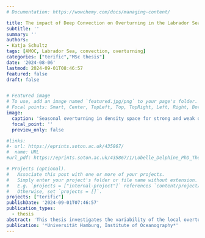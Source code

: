 ```yaml
---
# Documentation: https://wowchemy.com/docs/managing-content/

title: The impact of Deep Convection on Overturning in the Labrador Sea
subtitle: ''
summary: ''
authors:
- Katja Schultz
tags: [AMOC, Labrador Sea, convection, overturning]
categories: ["terific","MSc thesis"]
date: '2024-08-06'
lastmod: 2024-09-01T08:46:57
featured: false
draft: false


# Featured image
# To use, add an image named `featured.jpg/png` to your page's folder.
# Focal points: Smart, Center, TopLeft, Top, TopRight, Left, Right, BottomLeft, Bottom, BottomRight.
image:
  caption: 'Seasonal overturning in density space for strong and weak deep convection (DC) composites (solid lines) and both decades separately (dashed lines).'
  focal_point: ''
  preview_only: false

#links:
#- url: https://eprints.soton.ac.uk/435867/
#  name: URL
#url_pdf: https://eprints.soton.ac.uk/435867/1/Lobelle_Delphine_PhD_Thesis.pdf

# Projects (optional).
#   Associate this post with one or more of your projects.
#   Simply enter your project's folder or file name without extension.
#   E.g. `projects = ["internal-project"]` references `content/project/deep-learning/index.md`.
#   Otherwise, set `projects = []`.
projects: ["terific"]
publishDate: '2024-09-01T07:46:57'
publication_types: 
  - thesis
abstract: 'This thesis investigates the variability of the local overturning circulation in the Labrador Sea over the past two decades, focusing on the influence of deep convection. Deep convection plays a crucial role in the ocean by facilitating the formation of Labrador Sea Water, significantly contributing to deep ocean ventilation and potentially impacting the meridional overturning circulation both locally and across the Atlantic. Utilizing Argo float data and optimal interpolation, I construct seasonal and decadal composites to analyze the impact of deep convection on local overturning at the AR7W line across the central Labrador Sea. My analysis reveals that strong deep convection years are associated with more vigorous overturning, especially in spring, where maximum transports of 3.7 Sv attributed to the formation of Labrador Sea Water occur, centered at 27.73 kg m$^{−3}$. In depth space, the most substantial overturning of 1.7 𝑆𝑣 occurs in winter, potentially driven by sinking in the boundary current, although this is not consistently linked to convection intensity. The results also suggest a decadal variability in winter convection, indicating that overturning strength fluctuates over longer time scales due to other processes. These findings emphasize the crucial role of deep convection in local overturning dynamics and underscore the necessity for long-term observational datasets to enhance our understanding of deep convection and its future impacts.'
publication: '*Universität Hamburg, Institute of Oceanography*'
---
```

